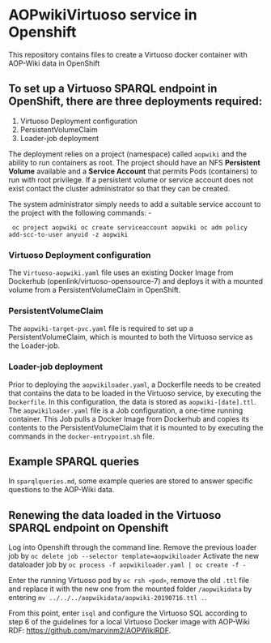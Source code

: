 # AOPwikiVirtuoso service in Openshift

This repository contains files to create a Virtuoso docker container with AOP-Wiki data in OpenShift

To set up a Virtuoso SPARQL endpoint in OpenShift, there are three deployments required:
--
1. Virtuoso Deployment configuration
2. PersistentVolumeClaim
3. Loader-job deployment

The deployment relies on a project (namespace) called `aopwiki` and the ability to run containers as root. The project should have an NFS **Persistent Volume** available and a **Service Account** that permits Pods (containers) to run with root privilege. If a persistent volume or service account does not exist contact the cluster administrator so that they can be created.

The system administrator simply needs to add a suitable service account to the project
with the following commands: -

`` oc project aopwiki
 oc create serviceaccount aopwiki
 oc adm policy add-scc-to-user anyuid -z aopwiki``


### Virtuoso Deployment configuration
The `Virtuoso-aopwiki.yaml` file uses an existing Docker Image from Dockerhub (openlink/virtuoso-opensource-7) and deploys it with a mounted volume from a PersistentVolumeClaim in OpenShift. 

### PersistentVolumeClaim
The `aopwiki-target-pvc.yaml` file is required to set up a PersistentVolumeClaim, which is mounted to both the Virtuoso service as the Loader-job. 

### Loader-job deployment
Prior to deploying the `aopwikiloader.yaml`, a Dockerfile needs to be created that contains the data to be loaded in the Virtuoso service, by executing the `Dockerfile`. In this configuration, the data is stored as `aopwiki-[date].ttl`. 
The `aopwikiloader.yaml` file is a Job configuration, a one-time running container. This Job pulls a Docker Image from Dockerhub and copies its contents to the PersistentVolumeClaim that it is mounted to by executing the commands in the `docker-entrypoint.sh` file. 

## Example SPARQL queries
In `sparqlqueries.md`, some example queries are stored to answer specific questions to the AOP-Wiki data.

## Renewing the data loaded in the Virtuoso SPARQL endpoint on Openshift
Log into Openshift through the command line. 
Remove the previous loader job by 
``oc delete job --selector template=aopwikiloader``
Activate the new dataloader job by
``oc process -f aopwikiloader.yaml | oc create -f -``

Enter the running Virtuoso pod by ``oc rsh <pod>``, remove the old `.ttl` file and replace it with the new one from the mounted folder `/aopwikidata` by entering ``mv ../../../aopwikidata/aopwiki-20190716.ttl .``.

From this point, enter ``isql`` and configure the Virtuoso SQL according to step 6 of the guidelines for a local Virtuoso Docker image with AOP-Wiki RDF: https://github.com/marvinm2/AOPWikiRDF.
